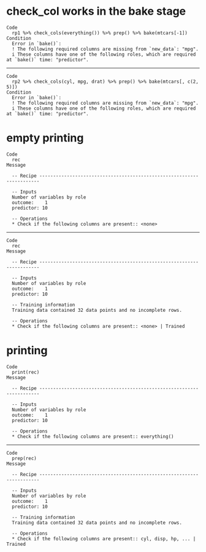 # check_col works in the bake stage

    Code
      rp1 %>% check_cols(everything()) %>% prep() %>% bake(mtcars[-1])
    Condition
      Error in `bake()`:
      ! The following required columns are missing from `new_data`: "mpg".
      i These columns have one of the following roles, which are required at `bake()` time: "predictor".

---

    Code
      rp2 %>% check_cols(cyl, mpg, drat) %>% prep() %>% bake(mtcars[, c(2, 5)])
    Condition
      Error in `bake()`:
      ! The following required columns are missing from `new_data`: "mpg".
      i These columns have one of the following roles, which are required at `bake()` time: "predictor".

# empty printing

    Code
      rec
    Message
      
      -- Recipe ----------------------------------------------------------------------
      
      -- Inputs 
      Number of variables by role
      outcome:    1
      predictor: 10
      
      -- Operations 
      * Check if the following columns are present:: <none>

---

    Code
      rec
    Message
      
      -- Recipe ----------------------------------------------------------------------
      
      -- Inputs 
      Number of variables by role
      outcome:    1
      predictor: 10
      
      -- Training information 
      Training data contained 32 data points and no incomplete rows.
      
      -- Operations 
      * Check if the following columns are present:: <none> | Trained

# printing

    Code
      print(rec)
    Message
      
      -- Recipe ----------------------------------------------------------------------
      
      -- Inputs 
      Number of variables by role
      outcome:    1
      predictor: 10
      
      -- Operations 
      * Check if the following columns are present:: everything()

---

    Code
      prep(rec)
    Message
      
      -- Recipe ----------------------------------------------------------------------
      
      -- Inputs 
      Number of variables by role
      outcome:    1
      predictor: 10
      
      -- Training information 
      Training data contained 32 data points and no incomplete rows.
      
      -- Operations 
      * Check if the following columns are present:: cyl, disp, hp, ... | Trained

